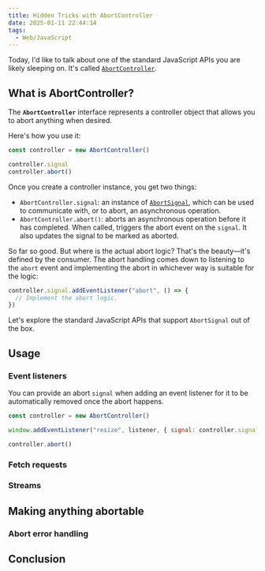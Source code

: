 ```yaml
---
title: Hidden Tricks with AbortController
date: 2025-01-11 22:44:14
tags:
  - Web/JavaScript
---
```

Today, I'd like to talk about one of the standard JavaScript APIs you are likely sleeping on. It's called [`AbortController`](https://developer.mozilla.org/en-US/docs/Web/API/AbortController).

## What is AbortController?

The **`AbortController`** interface represents a controller object that allows you to abort anything when desired.

Here's how you use it:

```javascript
const controller = new AbortController()

controller.signal
controller.abort()
```

Once you create a controller instance, you get two things:

- `AbortController.signal`: an instance of [`AbortSignal`](https://developer.mozilla.org/en-US/docs/Web/API/AbortSignal), which can be used to communicate with, or to abort, an asynchronous operation.
- `AbortController.abort()`: aborts an asynchronous operation before it has completed. When called, triggers the abort event on the `signal`. It also updates the signal to be marked as aborted.

So far so good. But where is the actual abort logic? That's the beauty—it's defined by the consumer. The abort handling comes down to listening to the `abort` event and implementing the abort in whichever way is suitable for the logic:

```javascript
controller.signal.addEventListener("abort", () => {
  // Implement the abort logic.
})
```

Let's explore the standard JavaScript APIs that support `AbortSignal` out of the box.

## Usage

### Event listeners

You can provide an abort `signal` when adding an event listener for it to be automatically removed once the abort happens.

```javascript
const controller = new AbortController()

window.addEventListener("resize", listener, { signal: controller.signal })

controller.abort()
```

### Fetch requests

### Streams

## Making anything abortable

### Abort error handling

## Conclusion
